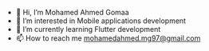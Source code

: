 - 👋 Hi, I’m Mohamed Ahmed Gomaa
- 👀 I’m interested in Mobile applications development 
- 🌱 I’m currently learning Flutter development 
- 📫 How to reach me mohamedahmed.mg97@gmail.com 

<!---
MohaGomaa/MohaGomaa is a ✨ special ✨ repository because its `README.md` (this file) appears on your GitHub profile.
You can click the Preview link to take a look at your changes.
--->
